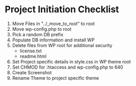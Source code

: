 # Project Initiation Checklist

1. Move Files in "../_move_to_root" to root
2. Move wp-config.php to root
3. Pick a random DB prefix
4. Populate DB information and install WP
5. Delete files from WP root for additional security
    * license.txt
    * readme.html
6. Set Project specific details in style.css in WP theme root    
7. Set CHMOD for .htaccess and wp-config.php to 640
8. Create Screenshot
9. Rename Theme to project specific theme
